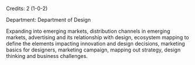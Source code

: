 Credits: 2 (1-0-2)

Department: Department of Design

Expanding into emerging markets, distribution channels in emerging markets, advertising and its relationship with design, ecosystem mapping to define the elements impacting innovation and design decisions, marketing basics for designers, marketing campaign, mapping out strategy, design thinking and business challenges.